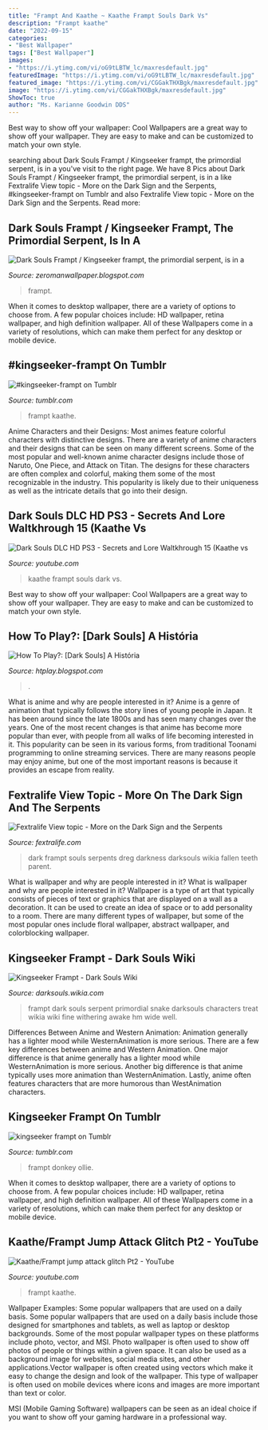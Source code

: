```yaml
---
title: "Frampt And Kaathe ~ Kaathe Frampt Souls Dark Vs"
description: "Frampt kaathe"
date: "2022-09-15"
categories:
- "Best Wallpaper"
tags: ["Best Wallpaper"]
images:
- "https://i.ytimg.com/vi/oG9tLBTW_lc/maxresdefault.jpg"
featuredImage: "https://i.ytimg.com/vi/oG9tLBTW_lc/maxresdefault.jpg"
featured_image: "https://i.ytimg.com/vi/CGGakTHXBgk/maxresdefault.jpg"
image: "https://i.ytimg.com/vi/CGGakTHXBgk/maxresdefault.jpg"
ShowToc: true
author: "Ms. Karianne Goodwin DDS"
---
```



Best way to show off your wallpaper:
Cool Wallpapers are a great way to show off your wallpaper. They are easy to make and can be customized to match your own style.

	

		
searching about Dark Souls Frampt / Kingseeker frampt, the primordial serpent, is in a you've visit to the right page. We have 8 Pics about Dark Souls Frampt / Kingseeker frampt, the primordial serpent, is in a like Fextralife View topic - More on the Dark Sign and the Serpents, #kingseeker-frampt on Tumblr and also Fextralife View topic - More on the Dark Sign and the Serpents. Read more:
		
    
## Dark Souls Frampt / Kingseeker Frampt, The Primordial Serpent, Is In A

<img loading=lazy src="https://lh6.googleusercontent.com/proxy/Y2KpRMSYWovtj0KWuTFO5DLOg6LV5rN8hR2FcQidEIrsDclyXKrmW3PetkoEq1W2QLccPPCjCvQXO3wno7l0bFbESrOrNBxDPTTHHTcMX6hRbWYlpYPtu_zSQSIVE0S54yqElkHlVg=w1200-h630-p-k-no-nu" onerror="this.onerror=null;this.src='https://tse2.mm.bing.net/th?id=OIP.1eHWdd6WFLne0qTdsFf62QHaJV&amp;pid=15.1';" alt="Dark Souls Frampt / Kingseeker frampt, the primordial serpent, is in a">

_Source: zeromanwallpaper.blogspot.com_

>frampt. 

	

When it comes to desktop wallpaper, there are a variety of options to choose from. A few popular choices include: HD wallpaper, retina wallpaper, and high definition wallpaper. All of these Wallpapers come in a variety of resolutions, which can make them perfect for any desktop or mobile device. 

    
## #kingseeker-frampt On Tumblr

<img loading=lazy src="https://64.media.tumblr.com/81ef4c4e82ec25aebbd7aff1eec6d598/tumblr_oduyy2LeU51s3imabo2_540.jpg" onerror="this.onerror=null;this.src='https://tse1.mm.bing.net/th?id=OIP.ICPwKe1G8GrHmgbdMiuHAAHaLQ&amp;pid=15.1';" alt="#kingseeker-frampt on Tumblr">

_Source: tumblr.com_

>frampt kaathe. 

	

Anime Characters and their Designs: Most animes feature colorful characters with distinctive designs.
There are a variety of anime characters and their designs that can be seen on many different screens. Some of the most popular and well-known anime character designs include those of Naruto, One Piece, and Attack on Titan. The designs for these characters are often complex and colorful, making them some of the most recognizable in the industry. This popularity is likely due to their uniqueness as well as the intricate details that go into their design.

    
## Dark Souls DLC HD PS3 - Secrets And Lore Waltkhrough 15 (Kaathe Vs

<img loading=lazy src="https://i.ytimg.com/vi/CGGakTHXBgk/maxresdefault.jpg" onerror="this.onerror=null;this.src='https://tse2.mm.bing.net/th?id=OIP.qdxfMb7BSqUy5_wKLfZv0gHaEK&amp;pid=15.1';" alt="Dark Souls DLC HD PS3 - Secrets and Lore Waltkhrough 15 (Kaathe vs">

_Source: youtube.com_

>kaathe frampt souls dark vs. 

	

Best way to show off your wallpaper:
Cool Wallpapers are a great way to show off your wallpaper. They are easy to make and can be customized to match your own style.

    
## How To Play?: [Dark Souls] A História

<img loading=lazy src="http://4.bp.blogspot.com/-IMeD_TI0pu0/T4EYdpErR8I/AAAAAAAAA6Y/SF1PsamlzNA/s1600/kingseeker_frampt.png" onerror="this.onerror=null;this.src='https://tse1.mm.bing.net/th?id=OIP.dEwNBkCn4VbC6npHBUqoKwHaEK&amp;pid=15.1';" alt="How To Play?: [Dark Souls] A História">

_Source: htplay.blogspot.com_

>. 

	

What is anime and why are people interested in it?
Anime is a genre of animation that typically follows the story lines of young people in Japan. It has been around since the late 1800s and has seen many changes over the years. One of the most recent changes is that anime has become more popular than ever, with people from all walks of life becoming interested in it. This popularity can be seen in its various forms, from traditional Toonami programming to online streaming services. There are many reasons people may enjoy anime, but one of the most important reasons is because it provides an escape from reality.

    
## Fextralife View Topic - More On The Dark Sign And The Serpents

<img loading=lazy src="http://vignette2.wikia.nocookie.net/darksouls/images/e/e7/Frampt02.jpg/revision/latest?cb=20130219070742" onerror="this.onerror=null;this.src='https://tse3.mm.bing.net/th?id=OIP.mMCNcMExwBMLFXuTV7jiRwHaH_&amp;pid=15.1';" alt="Fextralife View topic - More on the Dark Sign and the Serpents">

_Source: fextralife.com_

>dark frampt souls serpents dreg darkness darksouls wikia fallen teeth parent. 

	

What is wallpaper and why are people interested in it?
What is wallpaper and why are people interested in it?
Wallpaper is a type of art that typically consists of pieces of text or graphics that are displayed on a wall as a decoration. It can be used to create an idea of space or to add personality to a room. There are many different types of wallpaper, but some of the most popular ones include floral wallpaper, abstract wallpaper, and colorblocking wallpaper.

    
## Kingseeker Frampt - Dark Souls Wiki

<img loading=lazy src="http://img4.wikia.nocookie.net/__cb20121231151526/darksouls/images/2/2a/Kingseekerframpt.png" onerror="this.onerror=null;this.src='https://tse1.mm.bing.net/th?id=OIP.twmYtuFnbzhHL5A-YS6K3gHaN4&amp;pid=15.1';" alt="Kingseeker Frampt - Dark Souls Wiki">

_Source: darksouls.wikia.com_

>frampt dark souls serpent primordial snake darksouls characters treat wikia wiki fine withering awake hm wide well. 

	

Differences Between Anime and Western Animation: Animation generally has a lighter mood while WesternAnimation is more serious.
There are a few key differences between anime and Western Animation. One major difference is that anime generally has a lighter mood while WesternAnimation is more serious. Another big difference is that anime typically uses more animation than WesternAnimation. Lastly, anime often features characters that are more humorous than WestAnimation characters.

    
## Kingseeker Frampt On Tumblr

<img loading=lazy src="https://66.media.tumblr.com/c8801f92072f1d4d160de97efeea473a/tumblr_ovohlrLQua1tr1jdto1_500.png" onerror="this.onerror=null;this.src='https://tse1.mm.bing.net/th?id=OIP.F90ORWQrjUh7PN3qYJHUrwHaEL&amp;pid=15.1';" alt="kingseeker frampt on Tumblr">

_Source: tumblr.com_

>frampt donkey ollie. 

	

When it comes to desktop wallpaper, there are a variety of options to choose from. A few popular choices include: HD wallpaper, retina wallpaper, and high definition wallpaper. All of these Wallpapers come in a variety of resolutions, which can make them perfect for any desktop or mobile device. 

    
## Kaathe/Frampt Jump Attack Glitch Pt2 - YouTube

<img loading=lazy src="https://i.ytimg.com/vi/oG9tLBTW_lc/maxresdefault.jpg" onerror="this.onerror=null;this.src='https://tse2.mm.bing.net/th?id=OIP.vJ40EO-lTcZvlGgws4C7XgHaEK&amp;pid=15.1';" alt="Kaathe/Frampt jump attack glitch Pt2 - YouTube">

_Source: youtube.com_

>frampt kaathe. 

	

Wallpaper Examples: Some popular wallpapers that are used on a daily basis.
Some popular wallpapers that are used on a daily basis include those designed for smartphones and tablets, as well as laptop or desktop backgrounds. Some of the most popular wallpaper types on these platforms include photo, vector, and MSI. 
Photo wallpaper is often used to show off photos of people or things within a given space. It can also be used as a background image for websites, social media sites, and other applications.Vector wallpaper is often created using vectors which make it easy to change the design and look of the wallpaper. This type of wallpaper is often used on mobile devices where icons and images are more important than text or color. 

MSI (Mobile Gaming Software) wallpapers can be seen as an ideal choice if you want to show off your gaming hardware in a professional way.

